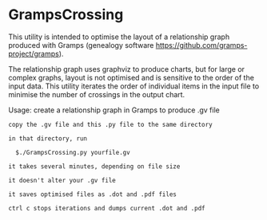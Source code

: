 # GrampsCrossing

This utility is intended to optimise the layout of a relationship graph produced with Gramps (genealogy software https://github.com/gramps-project/gramps).

The relationship graph uses graphviz to produce charts, but for large or complex graphs, layout is not optimised and is sensitive to the order of the input data. This utility iterates the order of individual items in the input file to minimise the number of crossings in the output chart.

Usage:
    create a relationship graph in Gramps to produce .gv file 
    
    copy the .gv file and this .py file to the same directory 
    
    in that directory, run 
    
      $./GrampsCrossing.py yourfile.gv 
      
    it takes several minutes, depending on file size 
    
    it doesn't alter your .gv file 
    
    it saves optimised files as .dot and .pdf files 
    
    ctrl c stops iterations and dumps current .dot and .pdf
